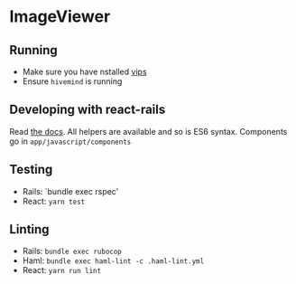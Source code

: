 # ImageViewer

## Running

- Make sure you have nstalled [vips](https://libvips.github.io/libvips/install.html)
- Ensure `hivemind` is running

## Developing with react-rails

Read [the docs](https://github.com/reactjs/react-rails). All helpers are available and so is ES6 syntax.
Components go in `app/javascript/components`

## Testing

- Rails: `bundle exec rspec'
- React: `yarn test`

## Linting

- Rails: `bundle exec rubocop`
- Haml: `bundle exec haml-lint -c .haml-lint.yml`
- React: `yarn run lint`
